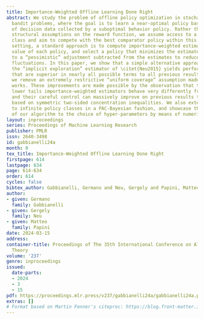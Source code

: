 ```yaml
---
title: Importance-Weighted Offline Learning Done Right
abstract: We study the problem of offline policy optimization in stochastic contextual
  bandit problems, where the goal is to learn a near-optimal policy based on a dataset
  of decision data collected by a suboptimal behavior policy. Rather than making any
  structural assumptions on the reward function, we assume access to a given policy
  class and aim to compete with the best comparator policy within this class. In this
  setting, a standard approach is to compute importance-weighted estimators of the
  value of each policy, and select a policy that minimizes the estimated value up
  to a “pessimistic” adjustment subtracted from the estimates to reduce their random
  fluctuations. In this paper, we show that a simple alternative approach based on
  the “implicit exploration” estimator of \citet{Neu2015} yields performance guarantees
  that are superior in nearly all possible terms to all previous results. Most notably,
  we remove an extremely restrictive “uniform coverage” assumption made in all previous
  works. These improvements are made possible by the observation that the upper and
  lower tails importance-weighted estimators behave very differently from each other,
  and their careful control can massively improve on previous results that were all
  based on symmetric two-sided concentration inequalities. We also extend our results
  to infinite policy classes in a PAC-Bayesian fashion, and showcase the robustness
  of our algorithm to the choice of hyper-parameters by means of numerical simulations.
layout: inproceedings
series: Proceedings of Machine Learning Research
publisher: PMLR
issn: 2640-3498
id: gabbianelli24a
month: 0
tex_title: Importance-Weighted Offline Learning Done Right
firstpage: 614
lastpage: 634
page: 614-634
order: 614
cycles: false
bibtex_author: Gabbianelli, Germano and Neu, Gergely and Papini, Matteo
author:
- given: Germano
  family: Gabbianelli
- given: Gergely
  family: Neu
- given: Matteo
  family: Papini
date: 2024-03-15
address:
container-title: Proceedings of The 35th International Conference on Algorithmic Learning
  Theory
volume: '237'
genre: inproceedings
issued:
  date-parts:
  - 2024
  - 3
  - 15
pdf: https://proceedings.mlr.press/v237/gabbianelli24a/gabbianelli24a.pdf
extras: []
# Format based on Martin Fenner's citeproc: https://blog.front-matter.io/posts/citeproc-yaml-for-bibliographies/
---
```

